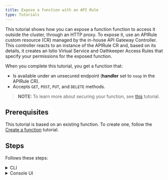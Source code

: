 ```yaml
---
title: Expose a function with an API Rule
type: Tutorials
---
```


This tutorial shows how you can expose a function function to access it outside the cluster, through an HTTP proxy. To expose it, use an APIRule custom resource (CR) managed by the in-house API Gateway Controller. This controller reacts to an instance of the APIRule CR and, based on its details, it creates an Istio Virtual Service and Oathkeeper Access Rules that specify your permissions for the exposed function.

When you complete this tutorial, you get a function that:

- Is available under an unsecured endpoint (**handler** set to `noop` in the APIRule CR).
- Accepts `GET`, `POST`, `PUT`, and `DELETE` methods.

>**NOTE:** To learn more about securing your function, see [this](/components/api-gateway-v2/#tutorials-expose-and-secure-a-service-deploy-expose-and-secure-the-sample-resources) tutorial.

## Prerequisites

This tutorial is based on an existing function. To create one, follow the [Create a function](#tutorials-create-a-function) tutorial.

## Steps

Follows these steps:

<div tabs name="steps" group="expose-function">
  <details>
  <summary label="cli">
  CLI
  </summary>

1. Export these variables:

    ```bash
    export DOMAIN={DOMAIN_NAME}
    export NAME={LAMBDA_NAME}
    export NAMESPACE={LAMBDA_NAMESPACE}
    ```

    >**NOTE:** Function takes the name from the Function CR name. The APIRule CR can have a different name but for the purpose of this tutorial, all related resources share a common name defined under the **NAME** variable.

2. Create an APIRule CR for your function. It is exposed on port `80` that is the default port of the [Service Placeholder](#architecture-architecture).

    ```yaml
    cat <<EOF | kubectl apply -f -
    apiVersion: gateway.kyma-project.io/v1alpha1
    kind: APIRule
    metadata:
      name: $NAME
      namespace: $NAMESPACE
    spec:
      gateway: kyma-gateway.kyma-system.svc.cluster.local
      rules:
      - path: /.*
        accessStrategies:
        - config: {}
          handler: noop
        methods:
        - GET
        - POST
        - PUT
        - DELETE
      service:
        host: $NAME.$DOMAIN
        name: $NAME
        port: 80
    EOF
    ```

3. Check if the API Rule was created successfully and has the `OK` status:

    ```bash
    kubectl get apirules $NAME -n $NAMESPACE -o=jsonpath='{.status.APIRuleStatus.code}'
    ```

4. Access the function's external address:

    ```bash
    curl https://$NAME.$DOMAIN
    ```

    </details>
    <details>
    <summary label="console-ui">
    Console UI
    </summary>

> **NOTE:** The API Rules functionality that allow you to expose functions is an experimental feature, and it is not enabled by default in the Console UI. To use it, enable **Experimental functionalities** in the **General Settings** view before you follow the steps. Refresh the page after enabling this option.

1. Select a Namespace from the drop-down list in the top navigation panel. Make sure the Namespace includes the function that you want to expose through an API Rule.

2. Go to the **API Rules [preview]** view at the bottom of the left navigation panel and select **Add API Rule**.

3. In the **General settings** section:

    - Enter the API Rule's **Name** matching the function's name.

    >**NOTE:** The APIRule CR can have a different name than the function, but it is recommended that all related resources share a common name.

    - Enter **Hostname** to indicate the host on which you want to expose your function.

    - Select the function from the drop-down list in the **Service** column.

4. In the **Access strategies** section, leave the default settings, with `GET`, `POST`, `PUT`, and `DELETE` methods and the `noop` handler selected.

5. Select **Create** to confirm changes.

    The `API Rule {NAME} created successfully` message appears confirming the changes were saved.

6. In the API Rule's details view that opens up automatically, check if you can access the function by selecting the HTTPS link under **Host**.

    </details>
</div>
